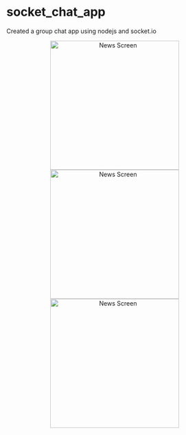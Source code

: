 # socket_chat_app
Created a group chat app using nodejs and socket.io

<p align="center">
<img src="screenshots/img1.jpg"  alt="News Screen" width="300"  />
<img src="screenshots/img2.jpg"  alt="News Screen" width="300"  />
  <img src="screenshots/img3.jpg"  alt="News Screen" width="300" />
 </p>
